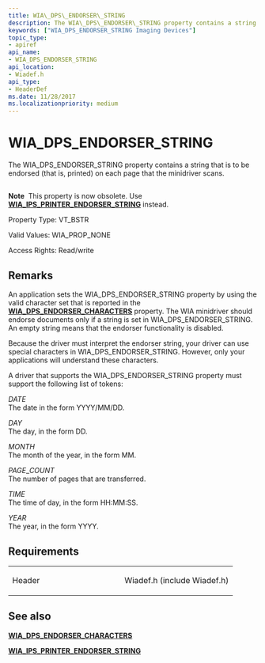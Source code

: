 ```yaml
---
title: WIA\_DPS\_ENDORSER\_STRING
description: The WIA\_DPS\_ENDORSER\_STRING property contains a string that is to be endorsed (that is, printed) on each page that the minidriver scans.
keywords: ["WIA_DPS_ENDORSER_STRING Imaging Devices"]
topic_type:
- apiref
api_name:
- WIA_DPS_ENDORSER_STRING
api_location:
- Wiadef.h
api_type:
- HeaderDef
ms.date: 11/28/2017
ms.localizationpriority: medium
---
```


# WIA\_DPS\_ENDORSER\_STRING


The WIA\_DPS\_ENDORSER\_STRING property contains a string that is to be endorsed (that is, printed) on each page that the minidriver scans.

## <span id="ddk_wia_dps_endorser_string_si"></span><span id="DDK_WIA_DPS_ENDORSER_STRING_SI"></span>


**Note**  This property is now obsolete. Use [**WIA\_IPS\_PRINTER\_ENDORSER\_STRING**](wia-ips-printer-endorser-string.md) instead.

 

Property Type: VT\_BSTR

Valid Values: WIA\_PROP\_NONE

Access Rights: Read/write

## Remarks

An application sets the WIA\_DPS\_ENDORSER\_STRING property by using the valid character set that is reported in the [**WIA\_DPS\_ENDORSER\_CHARACTERS**](wia-dps-endorser-characters.md) property. The WIA minidriver should endorse documents only if a string is set in WIA\_DPS\_ENDORSER\_STRING. An empty string means that the endorser functionality is disabled.

Because the driver must interpret the endorser string, your driver can use special characters in WIA\_DPS\_ENDORSER\_STRING. However, only your applications will understand these characters.

A driver that supports the WIA\_DPS\_ENDORSER\_STRING property must support the following list of tokens:

<span id="_DATE__"></span><span id="_date__"></span>$DATE$   
The date in the form YYYY/MM/DD.

<span id="_DAY__"></span><span id="_day__"></span>$DAY$   
The day, in the form DD.

<span id="_MONTH__"></span><span id="_month__"></span>$MONTH$   
The month of the year, in the form MM.

<span id="_PAGE_COUNT__"></span><span id="_page_count__"></span>$PAGE\_COUNT$   
The number of pages that are transferred.

<span id="_TIME__"></span><span id="_time__"></span>$TIME$   
The time of day, in the form HH:MM:SS.

<span id="_YEAR__"></span><span id="_year__"></span>$YEAR$   
The year, in the form YYYY.

## Requirements

<table>
<colgroup>
<col width="50%" />
<col width="50%" />
</colgroup>
<tbody>
<tr class="odd">
<td><p>Header</p></td>
<td>Wiadef.h (include Wiadef.h)</td>
</tr>
</tbody>
</table>

## See also


[**WIA\_DPS\_ENDORSER\_CHARACTERS**](wia-dps-endorser-characters.md)

[**WIA\_IPS\_PRINTER\_ENDORSER\_STRING**](wia-ips-printer-endorser-string.md)

 

 






